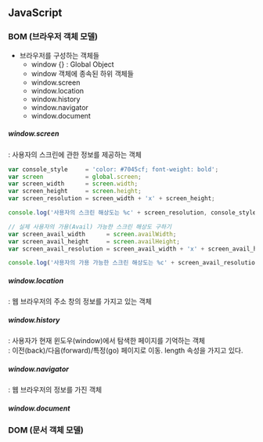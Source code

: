## JavaScript

### BOM (브라우저 객체 모델)
* 브라우저를 구성하는 객체들
    - window {} : Global Object
    - window 객체에 종속된 하위 객체들
    - window.screen
    - window.location
    - window.history
    - window.navigator
    - window.document

##### window.screen
 : 사용자의 스크린에 관한 정보를 제공하는 객체
~~~js
var console_style     = 'color: #7045cf; font-weight: bold';
var screen            = global.screen;
var screen_width      = screen.width;
var screen_height     = screen.height;
var screen_resolution = screen_width + 'x' + screen_height;

console.log('사용자의 스크린 해상도는 %c' + screen_resolution, console_style);

// 실제 사용자의 가용(Avail) 가능한 스크린 해상도 구하기
var screen_avail_width      = screen.availWidth;
var screen_avail_height     = screen.availHeight;
var screen_avail_resolution = screen_avail_width + 'x' + screen_avail_height;

console.log('사용자의 가용 가능한 스크린 해상도는 %c' + screen_avail_resolution, console_style);
~~~

##### window.location
 : 웹 브라우저의 주소 창의 정보를 가지고 있는 객체<br>

##### window.history
 : 사용자가 현재 윈도우(window)에서 탐색한 페이지를 기억하는 객체<br>
 : 이전(back)/다음(forward)/특정(go) 페이지로 이동. length 속성을 가지고 있다.<br>

##### window.navigator
 : 웹 브라우저의 정보를 가진 객체<br>


##### window.document


### DOM (문서 객체 모델)